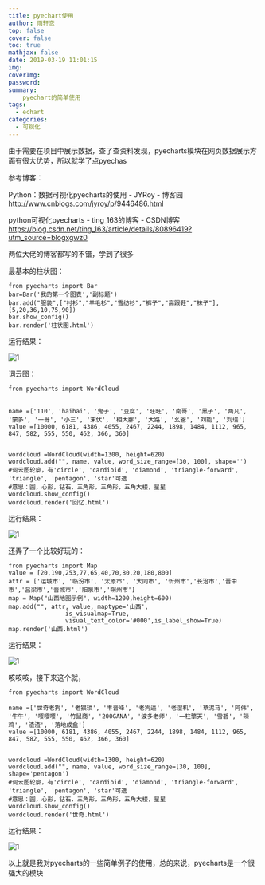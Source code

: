 ```yaml
---
title: pyechart使用
author: 雨轩恋
top: false
cover: false
toc: true
mathjax: false
date: 2019-03-19 11:01:15
img:
coverImg:
password:
summary:
    pyechart的简单使用
tags:
  - echart
categories:
  - 可视化
---
```


由于需要在项目中展示数据，查了查资料发现，pyecharts模块在网页数据展示方面有很大优势，所以就学了点pyechas

参考博客：

Python：数据可视化pyecharts的使用 - JYRoy - 博客园  http://www.cnblogs.com/jyroy/p/9446486.html
             
python可视化pyecharts - ting_163的博客 - CSDN博客  https://blog.csdn.net/ting_163/article/details/80896419?utm_source=blogxgwz0

两位大佬的博客都写的不错，学到了很多

最基本的柱状图：

```
from pyecharts import Bar
bar=Bar('我的第一个图表','副标题')
bar.add("服装",["衬衫","羊毛衫","雪纺衫","裤子","高跟鞋","袜子"],[5,20,36,10,75,90])
bar.show_config()
bar.render('柱状图.html')
```
运行结果：

![1](https://img2018.cnblogs.com/blog/1471003/201810/1471003-20181015211934891-1225587641.png)


词云图：
```
from pyecharts import WordCloud


name =['110', 'haihai', '鬼子', '豆腐', '旺旺', '南哥', '黑子', '两凡', '蒙多', '一哥', '小三', '末伏', '相大胖', '大路', '幺爸', '刘能', '刘瑞']
value =[10000, 6181, 4386, 4055, 2467, 2244, 1898, 1484, 1112, 965, 847, 582, 555, 550, 462, 366, 360]


wordcloud =WordCloud(width=1300, height=620)
wordcloud.add("", name, value, word_size_range=[30, 100], shape='')
#词云图轮廓，有'circle', 'cardioid', 'diamond', 'triangle-forward', 'triangle', 'pentagon', 'star'可选
#意思：圆，心形，钻石，三角形，三角形，五角大楼，星星
wordcloud.show_config()
wordcloud.render('回忆.html')
```
运行结果：

![1](https://img2018.cnblogs.com/blog/1471003/201810/1471003-20181015212458306-116916436.png)

还弄了一个比较好玩的：
```
from pyecharts import Map
value = [20,190,253,77,65,40,70,80,20,180,800]
attr = ['运城市', '临汾市', '太原市', '大同市', '忻州市','长治市','晋中市','吕梁市','晋城市','阳泉市','朔州市']
map = Map("山西地图示例", width=1200,height=600)
map.add("", attr, value, maptype='山西',
                is_visualmap=True,
                visual_text_color='#000',is_label_show=True)
map.render('山西.html')
```
运行结果：

![1](https://img2018.cnblogs.com/blog/1471003/201810/1471003-20181015212405397-587114063.png)

咳咳咳，接下来这个就，
```
from pyecharts import WordCloud

name =['世奇老狗', '老猥琐', '丰晋峰', '老狗逼', '老湿机', '草泥马', '阿伟', '牛牛', '嘤嘤嘤', '竹鼠商', '200GANA', '波多老师', '一柱擎天', '雪碧', '辣鸡', '渣渣', '落地成盒']
value =[10000, 6181, 4386, 4055, 2467, 2244, 1898, 1484, 1112, 965, 847, 582, 555, 550, 462, 366, 360]


wordcloud =WordCloud(width=1300, height=620)
wordcloud.add("", name, value, word_size_range=[30, 100], shape='pentagon')
#词云图轮廓，有'circle', 'cardioid', 'diamond', 'triangle-forward', 'triangle', 'pentagon', 'star'可选
#意思：圆，心形，钻石，三角形，三角形，五角大楼，星星
wordcloud.show_config()
wordcloud.render('世奇.html')
```
运行结果：

![1](https://img2018.cnblogs.com/blog/1471003/201810/1471003-20181015212705382-1087169515.png)

以上就是我对pyecharts的一些简单例子的使用，总的来说，pyecharts是一个很强大的模块

 